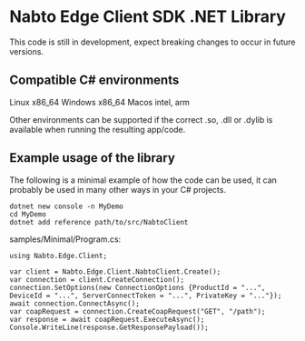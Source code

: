# Nabto Edge Client SDK .NET Library

This code is still in development, expect breaking changes to occur in future
versions.

## Compatible C# environments

Linux x86_64
Windows x86_64
Macos intel, arm

Other environments can be supported if the correct .so, .dll or .dylib is
available when running the resulting app/code.

## Example usage of the library

The following is a minimal example of how the code can be used, it can probably
be used in many other ways in your C# projects.
```
dotnet new console -n MyDemo
cd MyDemo
dotnet add reference path/to/src/NabtoClient
```

samples/Minimal/Program.cs:
```
using Nabto.Edge.Client;

var client = Nabto.Edge.Client.NabtoClient.Create();
var connection = client.CreateConnection();
connection.SetOptions(new ConnectionOptions {ProductId = "...", DeviceId = "...", ServerConnectToken = "...", PrivateKey = "..."});
await connection.ConnectAsync();
var coapRequest = connection.CreateCoapRequest("GET", "/path");
var response = await coapRequest.ExecuteAsync();
Console.WriteLine(response.GetResponsePayload());
```
